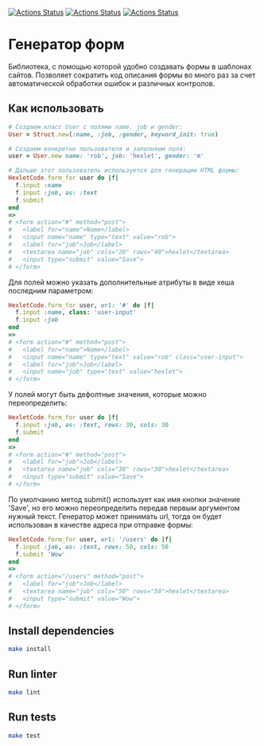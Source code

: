 [![Actions Status](https://github.com/maddbuzz/rails-project-63/actions/workflows/CI.yml/badge.svg)](https://github.com/maddbuzz/rails-project-63/actions/workflows/CI.yml)
[![Actions Status](https://github.com/maddbuzz/rails-project-63/actions/workflows/hexlet-check.yml/badge.svg)](https://github.com/maddbuzz/rails-project-63/actions/workflows/hexlet-check.yml)
[![Actions Status](https://github.com/maddbuzz/rails-project-63/actions/workflows/main.yml/badge.svg)](https://github.com/maddbuzz/rails-project-63/actions/workflows/main.yml)

# Генератор форм

Библиотека, с помощью которой удобно создавать формы в шаблонах сайтов. Позволяет сократить код описания формы во много раз за счет автоматической обработки ошибок и различных контролов.

## Как использовать

```ruby
# Создаем класс User с полями name, job и gender:
User = Struct.new(:name, :job, :gender, keyword_init: true)

# Создаем конкретно пользователя и заполняем поля:
user = User.new name: 'rob', job: 'hexlet', gender: 'm'

# Дальше этот пользователь используется для генерации HTML формы:
HexletCode.form_for user do |f|
  f.input :name
  f.input :job, as: :text
  f.submit
end
=>
# <form action="#" method="post">
#   <label for="name">Name</label>
#   <input name="name" type="text" value="rob">
#   <label for="job">Job</label>
#   <textarea name="job" cols="20" rows="40">hexlet</textarea>
#   <input type="submit" value="Save">
# </form>
```

Для полей можно указать дополнительные атрибуты в виде хеша последним параметром:

```ruby
HexletCode.form_for user, url: '#' do |f|
  f.input :name, class: 'user-input'
  f.input :job
end
=>
# <form action="#" method="post">
#   <label for="name">Name</label>
#   <input name="name" type="text" value="rob" class="user-input">
#   <label for="job">Job</label>
#   <input name="job" type="text" value="hexlet">
# </form>
```

У полей могут быть дефолтные значения, которые можно переопределить:

```ruby
HexletCode.form_for user do |f|
  f.input :job, as: :text, rows: 30, cols: 30
  f.submit
end
=>
# <form action="#" method="post">
#   <label for="job">Job</label>
#   <textarea name="job" cols="30" rows="30">hexlet</textarea>
#   <input type="submit" value="Save">
# </form>
```

По умолчанию метод submit() использует как имя кнопки значение 'Save', но его можно переопределить передав первым аргументом нужный текст. Генератор может принимать url, тогда он будет использован в качестве адреса при отправке формы:

```ruby
HexletCode.form_for user, url: '/users' do |f|
  f.input :job, as: :text, rows: 50, cols: 50
  f.submit 'Wow'
end
=>
# <form action="/users" method="post">
#   <label for="job">Job</label>
#   <textarea name="job" cols="50" rows="50">hexlet</textarea>
#   <input type="submit" value="Wow">
# </form>
```

## Install dependencies

```sh
make install
```

## Run linter

```sh
make lint
```

## Run tests

```sh
make test
```
